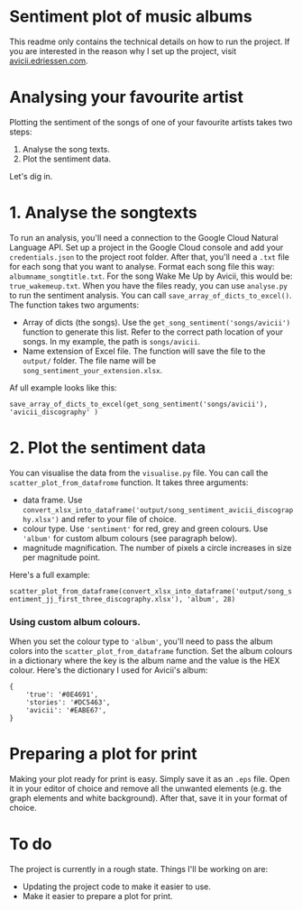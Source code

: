 # Sentiment plot of music albums

This readme only contains the technical details on how to run the project. If you are interested in the reason why I set up the project, visit [avicii.edriessen.com](http://avicii.edriessen.com).

# Analysing your favourite artist

Plotting the sentiment of the songs of one of your favourite artists takes two steps:

1. Analyse the song texts.
2. Plot the sentiment data.

Let's dig in.

# 1. Analyse the songtexts

To run an analysis, you'll need a connection to the Google Cloud Natural Language API. Set up a project in the Google Cloud console and add your `credentials.json` to the project root folder. After that, you'll need a `.txt` file for each song that you want to analyse. Format each song file this way: `albumname_songtitle.txt`. For the song Wake Me Up by Avicii, this would be: `true_wakemeup.txt`. When you have the files ready, you can use `analyse.py` to run the sentiment analysis. You can call `save_array_of_dicts_to_excel()`. The function takes two arguments:

- Array of dicts (the songs). Use the `get_song_sentiment('songs/avicii')` function to generate this list. Refer to the correct path location of your songs. In my example, the path is `songs/avicii`.
- Name extension of Excel file. The function will save the file to the `output/` folder. The file name will be `song_sentiment_your_extension.xlsx`.

Af ull example looks like this:

`save_array_of_dicts_to_excel(get_song_sentiment('songs/avicii'), 'avicii_discography' )`

# 2. Plot the sentiment data

You can visualise the data from the `visualise.py` file. You can call the `scatter_plot_from_datafrome` function. It takes three arguments:

- data frame. Use `convert_xlsx_into_dataframe('output/song_sentiment_avicii_discography.xlsx')` and refer to your file of choice.
- colour type. Use `'sentiment'` for red, grey and green colours. Use `'album'` for custom album colours (see paragraph below).
- magnitude magnification. The number of pixels a circle increases in size per magnitude point.

Here's a full example:

`scatter_plot_from_dataframe(convert_xlsx_into_dataframe('output/song_sentiment_jj_first_three_discography.xlsx'), 'album', 28)`

### Using custom album colours.

When you set the colour type to `'album'`, you'll need to pass the album colors into the `scatter_plot_from_dataframe` function. Set the album colours in a dictionary where the key is the album name and the value is the HEX colour. Here's the dictionary I used for Avicii's album:

```
{
    'true': '#0E4691',
    'stories': '#DC5463',
    'avicii': '#EABE67',
}
```

# Preparing a plot for print

Making your plot ready for print is easy. Simply save it as an `.eps` file. Open it in your editor of choice and remove all the unwanted elements (e.g. the graph elements and white background). After that, save it in your format of choice.

# To do

The project is currently in a rough state. Things I'll be working on are:

- Updating the project code to make it easier to use.
- Make it easier to prepare a plot for print.